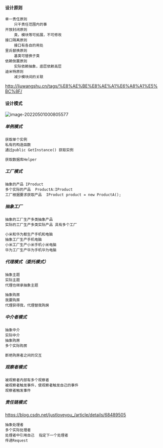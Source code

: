 #### 设计原则

```
单一责任原则
	只干责任范围内的事
开放封闭原则
	类，模块等可拓展，不可修改
接口隔离原则
	接口有各自的用处
里氏替换原则
	基类可替换子类
依赖倒置原则
	实际依赖抽象，底层依赖高层
迪米特原则
	减少模块间的关联
```

http://liuwangshu.cn/tags/%E8%AE%BE%E8%AE%A1%E6%A8%A1%E5%BC%8F/

#### 设计模式

![image-20220501000805577](C:\Users\13550\AppData\Roaming\Typora\typora-user-images\image-20220501000805577.png)

##### 单例模式

```
获取单个实例
私有的构造函数
通过public GetInstance() 获取实例
```

```
获取数据库Helper
```

##### 工厂模式

```
抽象的产品 IProduct
多个实际的产品  ProductA:IProduct
工厂根据要求获取产品  IProduct product = new ProductA();
```

##### 抽象工厂

```
抽象的工厂生产多类抽象产品
实际的工厂生产多类实际产品 具有多个工厂
```

```
小米和华为都生产手机和电脑
抽象工厂生产手机电脑
小米工厂生产小米手机小米电脑
华为工厂生产华为手机华为电脑
```

##### 代理模式（委托模式）

```
抽象主题
实际主题
代理也继承抽象主题
```

```
抽象购房
我要购房
代理获得我，代理替我购房
```

##### 中介者模式

```
抽象中介
实际中介
抽象购房
多个实际购房

断绝购房者之间的交互
```

##### 观察者模式

```
被观察者内部有多个观察者
被观察者触发事件，使观察者触发自己的事件
观察者触发事件
```

##### 责任链模式

https://blog.csdn.net/justloveyou_/article/details/68489505

```
抽象处理者
多个实际处理者
处理者中引用自己  指定下一个处理者
传递Request
```

